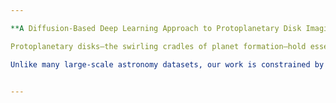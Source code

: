 ```yaml
---

**A Diffusion-Based Deep Learning Approach to Protoplanetary Disk Imaging**

Protoplanetary disks—the swirling cradles of planet formation—hold essential clues about the birth of planetary systems. However, images captured from telescopes are often marred by noise that obscures these delicate structures, making it challenging to extract meaningful scientific insights. This ongoing research explores a novel **diffusion-based deep learning framework** designed to **denoise protoplanetary disk observations** while preserving their intricate physical features.

Unlike many large-scale astronomy datasets, our work is constrained by a **small collection of just 975 images**, each with **log-normal pixel distributions** and **significant outliers**. These conditions pose a unique challenge: how to leverage the power of deep learning—typically data-hungry—on a limited and noisy dataset. My approach leverages the strengths of **denoising diffusion probabilistic models (DDPMs)** to learn a noise-aware generative process that can disentangle true disk structure from observational noise.


---
```

